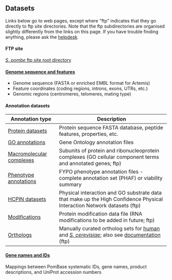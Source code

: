 ## Datasets

Links below go to web pages, except where "ftp" indicates that
they go directly to ftp site directories. Note that the ftp
subdirectories are organised slightly differently from the links on this
page. If you have trouble finding anything, please ask the
[helpdesk](mailto:helpdesk@pombase.org).


#### FTP site ####
[*S. pombe* ftp site root directory](ftp://ftp.pombase.org/pombe/)

#### [Genome sequence and features](/downloads/genome-datasets) ####

-  Genome sequence (FASTA or enriched EMBL format for Artemis)
-  Feature coordinates (coding regions, introns, exons, UTRs, etc.)
-  Genomic regions (centromeres, telomeres, mating type)

#### Annotation datasets ####

Annotation type|Description
---------------|-----------
[Protein datasets](/downloads/protein-datasets)|Protein sequence FASTA database, peptide features, properties, etc.
[GO annotations](downloads/go-annotations)|Gene Ontology annotation files
[Macromolecular complexes](ftp://ftp.pombase.org/pombe/annotations/GO_complexes/)|Subunits of protein and ribonucleoprotein complexes (GO cellular component terms and annotated genes; ftp)
[Phenotype annotations](downloads/phenotype-annotations)|FYPO phenotype annotation files - complete annotation set (PHAF) or viability summary
[HCPIN datasets](ftp://ftp.pombase.org/pombe/exports/)|Physical interaction and GO substrate data that make up the High Confidence Physical Interaction Network datasets (ftp)
[Modifications](ftp://ftp.pombase.org/pombe/annotations/modifications/)|Protein modification data file (RNA modifications to be added in future; ftp)
[Orthologs](ftp://ftp.pombase.org/pombe/orthologs/)|Manually curated ortholog sets for [human](how-can-i-find-s-pombe-orthologs-of-a-human-gene) and [*S. cerevisiae*](how-can-i-search-for-the-s-cerevisiae-ortholog-s-homolog-s-of-an-s-pombe-gene); also see [documentation](/documentation/orthologs) (ftp)

#### [Gene names and IDs](downloads/names-and-identifiers) ####
Mappings between PomBase systematic IDs, gene names, product descriptions, and UniProt accession numbers
